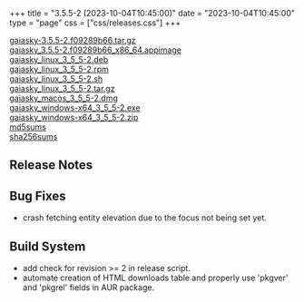 +++
title = "3.5.5-2 (2023-10-04T10:45:00)"
date = "2023-10-04T10:45:00"
type = "page"
css = ["css/releases.css"]
+++

<section class="download-links">

<div class="download-block">
<div class="package">
<a href="https://gaia.ari.uni-heidelberg.de/gaiasky/releases/3.5.5-2.f09289b66/gaiasky-3.5.5-2.f09289b66.tar.gz">gaiasky-3.5.5-2.f09289b66.tar.gz</a>
</div>
</div>
<div class="download-block">
<div class="package">
<a href="https://gaia.ari.uni-heidelberg.de/gaiasky/releases/3.5.5-2.f09289b66/gaiasky_3.5.5-2.f09289b66_x86_64.appimage">gaiasky_3.5.5-2.f09289b66_x86_64.appimage</a>
</div>
</div>
<div class="download-block">
<div class="package">
<a href="https://gaia.ari.uni-heidelberg.de/gaiasky/releases/3.5.5-2.f09289b66/gaiasky_linux_3_5_5-2.deb">gaiasky_linux_3_5_5-2.deb</a>
</div>
</div>
<div class="download-block">
<div class="package">
<a href="https://gaia.ari.uni-heidelberg.de/gaiasky/releases/3.5.5-2.f09289b66/gaiasky_linux_3_5_5-2.rpm">gaiasky_linux_3_5_5-2.rpm</a>
</div>
</div>
<div class="download-block">
<div class="package">
<a href="https://gaia.ari.uni-heidelberg.de/gaiasky/releases/3.5.5-2.f09289b66/gaiasky_linux_3_5_5-2.sh">gaiasky_linux_3_5_5-2.sh</a>
</div>
</div>
<div class="download-block">
<div class="package">
<a href="https://gaia.ari.uni-heidelberg.de/gaiasky/releases/3.5.5-2.f09289b66/gaiasky_linux_3_5_5-2.tar.gz">gaiasky_linux_3_5_5-2.tar.gz</a>
</div>
</div>
<div class="download-block">
<div class="package">
<a href="https://gaia.ari.uni-heidelberg.de/gaiasky/releases/3.5.5-2.f09289b66/gaiasky_macos_3_5_5-2.dmg">gaiasky_macos_3_5_5-2.dmg</a>
</div>
</div>
<div class="download-block">
<div class="package">
<a href="https://gaia.ari.uni-heidelberg.de/gaiasky/releases/3.5.5-2.f09289b66/gaiasky_windows-x64_3_5_5-2.exe">gaiasky_windows-x64_3_5_5-2.exe</a>
</div>
</div>
<div class="download-block">
<div class="package">
<a href="https://gaia.ari.uni-heidelberg.de/gaiasky/releases/3.5.5-2.f09289b66/gaiasky_windows-x64_3_5_5-2.zip">gaiasky_windows-x64_3_5_5-2.zip</a>
</div>
</div>
<div class="download-block">
<div class="package">
<a href="https://gaia.ari.uni-heidelberg.de/gaiasky/releases/3.5.5-2.f09289b66/md5sums">md5sums</a>
</div>
</div>
<div class="download-block">
<div class="package">
<a href="https://gaia.ari.uni-heidelberg.de/gaiasky/releases/3.5.5-2.f09289b66/sha256sums">sha256sums</a>
</div>
</div>


</section>

<section class="release-notes">

# Release Notes


## Bug Fixes
- crash fetching entity elevation due to the focus not being set yet.

## Build System
- add check for revision >= 2 in release script.
- automate creation of HTML downloads table and properly use 'pkgver' and 'pkgrel' fields in AUR package.

</section>